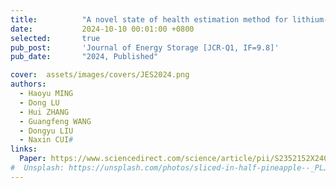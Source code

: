 ```yaml
---
title:          "A novel state of health estimation method for lithium-ion battery based on forward-broad learning system"
date:           2024-10-10 00:01:00 +0800
selected:       true
pub_post:       'Journal of Energy Storage [JCR-Q1, IF=9.8]'
pub_date:       "2024, Published"

cover:  assets/images/covers/JES2024.png
authors:
  - Haoyu MING
  - Dong LU
  - Hui ZHANG
  - Guangfeng WANG
  - Dongyu LIU
  - Naxin CUI#
links:
  Paper: https://www.sciencedirect.com/science/article/pii/S2352152X24029621
#  Unsplash: https://unsplash.com/photos/sliced-in-half-pineapple--_PLJZmHZzk
---
```

